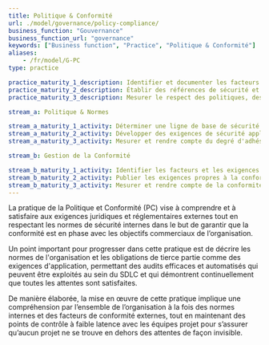 ```yaml
---
title: Politique & Conformité
url: ./model/governance/policy-compliance/
business_function: "Gouvernance"
business_function_url: "governance"
keywords: ["Business function", "Practice", "Politique & Conformité"]
aliases:
    - /fr/model/G-PC
type: practice

practice_maturity_1_description: Identifier et documenter les facteurs de gouvernance et de conformité pertinents pour l'organisation.
practice_maturity_2_description: Établir des références de sécurité et de conformité minimales propres à l'application.
practice_maturity_3_description: Mesurer le respect des politiques, des normes et des exigences des tierces parties.

stream_a: Politique & Normes

stream_a_maturity_1_activity: Déterminer une ligne de base de sécurité représentant les politiques et les normes de l’organisation.
stream_a_maturity_2_activity: Développer des exigences de sécurité applicables à toutes les applications.
stream_a_maturity_3_activity: Mesurer et rendre compte du degré d'adhésion d'une application donnée aux politiques et normes.

stream_b: Gestion de la Conformité

stream_b_maturity_1_activity: Identifier les facteurs et les exigences de conformité tiers et les faire correspondre aux politiques et aux normes existantes.
stream_b_maturity_2_activity: Publier les exigences propres à la conformité d'une application et les conseils de test.
stream_b_maturity_3_activity: Mesurer et rendre compte de la conformité d'une application donnée avec les exigences des tierces parties.
---
```


La pratique de la Politique et Conformité (PC) vise à comprendre et à satisfaire aux exigences juridiques et réglementaires externes tout en respectant les normes de sécurité internes dans le but de garantir que la conformité est en phase avec les objectifs commerciaux de l’organisation.

Un point important pour progresser dans cette pratique est de décrire les normes de l'organisation et les obligations de tierce partie comme des exigences d'application, permettant des audits efficaces et automatisés qui peuvent être exploités au sein du SDLC et qui démontrent continuellement que toutes les attentes sont satisfaites.

De manière élaborée, la mise en œuvre de cette pratique implique une compréhension par l’ensemble de l’organisation à la fois des normes internes et des facteurs de conformité externes, tout en maintenant des points de contrôle à faible latence avec les équipes projet pour s’assurer qu’aucun projet ne se trouve en dehors des attentes de façon invisible.

